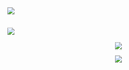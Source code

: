 <h2 align = "left">
  <img src = "https://readme-typing-svg.herokuapp.com?color=%2335CDA9&lines=About+Me&size=35&duration=2000">
</h2>
<h2 align = "left">
  <img src = "https://readme-typing-svg.herokuapp.com?color=%2335CDA9&lines=Stats&size=35">
</h2>
<p align = "center">
  <img src = "https://github-readme-stats.vercel.app/api?username=druksx&show_icons=true&theme=gotham&line_height=27">
</p>
<p align = "center">
  <img src="https://github-readme-streak-stats.herokuapp.com/?user=druksx&show_icons=true&locale=en&layout=compact&theme=gotham&line_height=0" />
</p>
